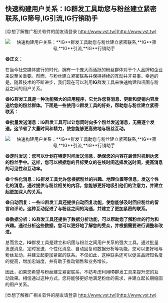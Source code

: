 ## **快速构建用户关系：**IG**群发工具助您与粉丝建立紧密联系,**IG**筛号,**IG**引流,**IG**行销助手**

[😍想了解推广相关软件的朋友请登录 http://www.vst.tw](http://www.vst.tw)

 <center><img src="https://vst.tw/MP4/tuiguang/png/8.png" alt="快速构建用户关系：**IG**群发工具助您与粉丝建立紧密联系,**IG**筛号,**IG**引流,**IG**行销助手"></center>

**😄正文：**

在当今社交媒体盛行的时代，拥有一个庞大而活跃的粉丝群体对于个人品牌和企业来说至关重要。然而，与粉丝建立紧密联系并保持持续的互动并非易事。幸运的是，随着技术的不断进步，我们现在可以利用**IG**群发工具来快速构建和巩固与粉丝之间的用户关系。

**😄**IG**群发工具是一种功能强大的应用程序，它允许您将消息、更新和促销内容发送给您的粉丝群体。下面是一些使用**IG**群发工具的好处，帮助您与粉丝建立紧密联系：**

**😄批量发送消息：**IG**群发工具可以让您同时向多个粉丝发送消息，无需逐个发送。这节省了大量时间和精力，使您能够更高效地与粉丝互动。**

 <center><img src="https://vst.tw/MP4/tuiguang/png/1.png" alt="快速构建用户关系：**IG**群发工具助您与粉丝建立紧密联系,**IG**筛号,**IG**引流,**IG**行销助手"></center>

**😄定时发送：您可以计划在特定时间发送消息，确保您的内容在最佳时机到达您的粉丝手中。这样，您可以根据您的目标受众的在线时间选择发送时间，提高消息的可见性和互动率。**

**😄个性化消息：**IG**群发工具允许您根据粉丝的兴趣、地理位置等信息，发送个性化的消息。通过提供与粉丝相关的内容，您能够更好地吸引他们的注意力，并建立起更加深入的关系。**

**😄自动回复：一些**IG**群发工具还提供自动回复功能，使您能够及时回应粉丝的留言和评论。这种互动促进了与粉丝之间的沟通，并建立了更加紧密的联系。**

**😄数据分析：**IG**群发工具还提供了数据分析功能，可以帮助您了解粉丝的行为和兴趣。通过分析这些数据，您可以更好地了解您的受众，并根据需要进行调整和改进。**

总而言之，**IG**群发工具是建立和巩固与粉丝之间用户关系的强大工具。通过批量发送消息、定时发送、个性化消息、自动回复和数据分析等功能，您可以更好地与粉丝互动，并建立起更加紧密的联系。不仅如此，这种联系还可以促进品牌知名度的提高，增加忠诚度，并有助于推动销售和业务增长。

因此，如果您希望与粉丝建立紧密联系，不妨考虑利用**IG**群发工具来提升您的互动效果。相信通过这种方式，您将能够更好地满足粉丝的需求，并建立起长期稳固的用户关系。

[😍想了解推广相关软件的朋友请登录 http://www.vst.tw](http://www.vst.tw)



